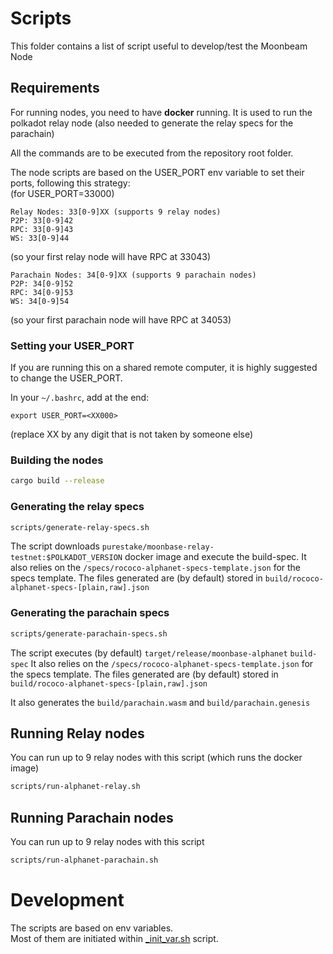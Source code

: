 
# Scripts
This folder contains a list of script useful to develop/test the Moonbeam Node


## Requirements

For running nodes, you need to have **docker** running.
It is used to run the polkadot relay node (also needed to generate the relay specs for the parachain)


All the commands are to be executed from the repository root folder.


The node scripts are based on the USER_PORT env variable to set their
ports, following this strategy:  
(for USER_PORT=33000)  
```
Relay Nodes: 33[0-9]XX (supports 9 relay nodes)
P2P: 33[0-9]42  
RPC: 33[0-9]43  
WS: 33[0-9]44  
```
(so your first relay node will have RPC at 33043)


```
Parachain Nodes: 34[0-9]XX (supports 9 parachain nodes)  
P2P: 34[0-9]52  
RPC: 34[0-9]53  
WS: 34[0-9]54  
```
(so your first parachain node will have RPC at 34053)


### Setting your USER_PORT

If you are running this on a shared remote computer, it is highly suggested to change the USER_PORT.


In your `~/.bashrc`, add at the end:
```
export USER_PORT=<XX000>
```
(replace XX by any digit that is not taken by someone else)

### Building the nodes

```bash
cargo build --release
```

### Generating the relay specs

```bash
scripts/generate-relay-specs.sh
```

The script downloads `purestake/moonbase-relay-testnet:$POLKADOT_VERSION` docker image and execute the build-spec.
It also relies on the `/specs/rococo-alphanet-specs-template.json` for the specs template.
The files generated are (by default) stored in `build/rococo-alphanet-specs-[plain,raw].json`

### Generating the parachain specs

```bash
scripts/generate-parachain-specs.sh
```

The script executes (by default) `target/release/moonbase-alphanet` `build-spec`
It also relies on the `/specs/rococo-alphanet-specs-template.json` for the specs template.
The files generated are (by default) stored in `build/rococo-alphanet-specs-[plain,raw].json`

It also generates the `build/parachain.wasm` and `build/parachain.genesis`

## Running Relay nodes

You can run up to 9 relay nodes with this script (which runs the docker image)

```bash
scripts/run-alphanet-relay.sh
```  

## Running Parachain nodes

You can run up to 9 relay nodes with this script

```bash
scripts/run-alphanet-parachain.sh
```  


# Development

The scripts are based on env variables.  
Most of them are initiated within [_init_var.sh](_init_var.sh) script.